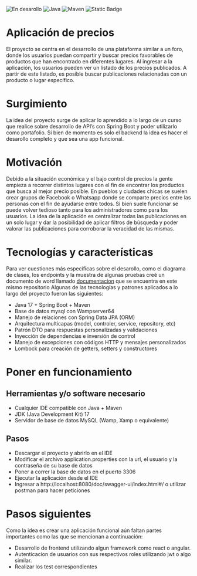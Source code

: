 ![En desarollo](https://img.shields.io/badge/Estado-EN%20DESAROLLO-green)
![Java](https://img.shields.io/badge/Java-17-blue?style=flat)
![Maven](https://img.shields.io/badge/MVN-4.0.0-blue)
![Static Badge](https://img.shields.io/badge/Spring-3.2.2-blue?style=flat&logo=spring)

# Aplicación de precios
El proyecto se centra en el desarrollo de una plataforma similar a un foro, donde los usuarios puedan compartir y buscar precios favorables de productos que han encontrado en diferentes lugares. Al ingresar a la aplicación, los usuarios pueden ver un listado de los precios publicados. A partir de este listado, es posible buscar publicaciones relacionadas con un producto o lugar específico.

# Surgimiento
La idea del proyecto surge de aplicar lo aprendido a lo largo de un curso que realice sobre desarrollo de API’s con Spring Boot y poder utilizarlo como portafolio. Si bien de momento es solo el backend la idea es hacer el desarollo completo y que sea una app funcional.

# Motivación
Debido a la situación económica y el bajo control de precios la gente empieza a recorrer distintos lugares con el fin de encontrar los productos que busca al mejor precio posible. En pueblos y ciudades chicas se suelen crear grupos de Facebook o Whatsapp donde se comparte precios entre las personas con el fin de ayudarse entre todos. Si bien suele funcionar se puede volver tedioso tanto para los administradores como para los usuarios. La idea de la aplicación es centralizar todas las publicaciones en un solo lugar y dar la posibilidad de aplicar filtros de búsqueda y poder valorar las publicaciones para corroborar la veracidad de las mismas.     

# Tecnologías y características
Para ver cuestiones más especificas sobre el desarollo, como el diagrama de clases, los endpoints y la muestra de algunas pruebas creé un documento de word llamado [documentacion](https://github.com/gabi3724/Foro-de-precios/blob/main/implementacion.docx) que se encuentra en este mismo repositorio
Algunas de las tecnologías y patrones aplicados a lo largo del proyecto fueron las siguientes:
- Java 17 + Spring Boot + Maven
- Base de datos mysql con Wampserver64
- Manejo de relaciones con Spring Data JPA (ORM)
- Arquitectura multicapas (model, controler, service, repository, etc)
- Patrón DTO para respuestas personalizadas y validaciones
- Inyección de dependencias e inversión de control
- Manejo de excepciones con códigos HTTP y mensajes personalizados
- Lombock para creación de getters, setters y constructores

# Poner en funcionamiento
## Herramientas y/o software necesario
- Cualquier IDE compatible con Java + Maven
- JDK (Java Development Kit) 17
- Servidor de base de datos MySQL (Wamp, Xamp o equivalente)
## Pasos
- Descargar el proyecto y abrirlo en el IDE
- Modificar el archivo application.properties con la url, el usuario y la contraseña de su base de datos
- Poner a correr la base de datos en el puerto 3306
- Ejecutar la aplicación desde el IDE
- Ingresar a http://localhost:8080/doc/swagger-ui/index.html#/ o utilizar postman para hacer peticiones

# Pasos siguientes
Como la idea es crear una aplicación funcional aún faltan partes importantes como las que se mencionan a continuación:
- Desarrollo de frontend utilizando algun framework como react o angular.
- Autenticacion de usuarios con sus respectivos roles utilizando jwt o algo similar.
- Realizar los test correspondientes
